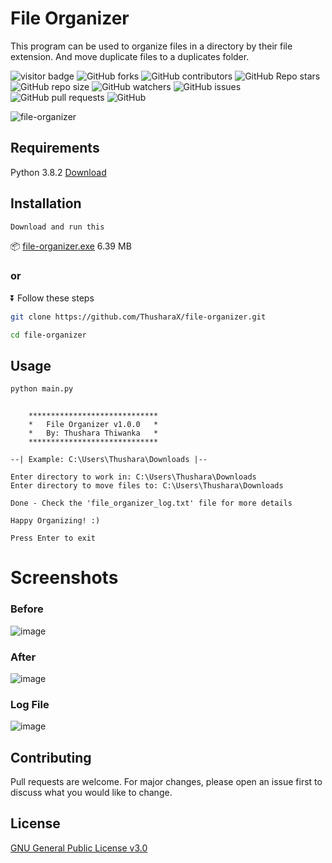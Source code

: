 # File Organizer

This program can be used to organize files in a directory by their file extension. And move duplicate files to a duplicates folder.

![visitor badge](https://visitor-badge.glitch.me/badge?page_id=ThusharaX.file-organizer)
![GitHub forks](https://img.shields.io/github/forks/ThusharaX/file-organizer?style=social)
![GitHub contributors](https://img.shields.io/github/contributors/ThusharaX/file-organizer)
![GitHub Repo stars](https://img.shields.io/github/stars/ThusharaX/file-organizer?style=social)
![GitHub repo size](https://img.shields.io/github/repo-size/ThusharaX/file-organizer)
![GitHub watchers](https://img.shields.io/github/watchers/ThusharaX/file-organizer?style=social)
![GitHub issues](https://img.shields.io/github/issues/ThusharaX/file-organizer)
![GitHub pull requests](https://img.shields.io/github/issues-pr/ThusharaX/file-organizer)
![GitHub](https://img.shields.io/github/license/ThusharaX/file-organizer)

![file-organizer](https://socialify.git.ci/ThusharaX/file-organizer/image?description=1&forks=1&language=1&name=1&owner=1&pattern=Circuit%20Board&stargazers=1&theme=Dark)

## Requirements

Python 3.8.2
[Download](https://www.python.org/downloads/release/python-382/)

## Installation

```bash
Download and run this
```
📦
[file-organizer.exe](https://github.com/ThusharaX/file-organizer/releases/download/v1.0.0/file_organizer.exe) 6.39 MB

### or

⏬ Follow these steps

```bash
git clone https://github.com/ThusharaX/file-organizer.git
```

```bash
cd file-organizer
```

## Usage

```bash
python main.py
```

```

    *****************************
    *   File Organizer v1.0.0   *
    *   By: Thushara Thiwanka   *
    *****************************

--| Example: C:\Users\Thushara\Downloads |--

Enter directory to work in: C:\Users\Thushara\Downloads
Enter directory to move files to: C:\Users\Thushara\Downloads

Done - Check the 'file_organizer_log.txt' file for more details

Happy Organizing! :)

Press Enter to exit
```

# Screenshots

### Before
![image](https://user-images.githubusercontent.com/47711719/145497856-c597bc89-c747-4e03-a109-63671c64b218.png)

### After
![image](https://user-images.githubusercontent.com/47711719/145497912-0f272834-d20f-42bf-808d-f5c36cd0d32a.png)

### Log File
![image](https://user-images.githubusercontent.com/47711719/145497940-ebd4a6f9-f429-4485-8f07-5371ac395019.png)


## Contributing
Pull requests are welcome. For major changes, please open an issue first to discuss what you would like to change.

## License
[GNU General Public License v3.0](https://www.gnu.org/licenses/gpl-3.0.en.html)
